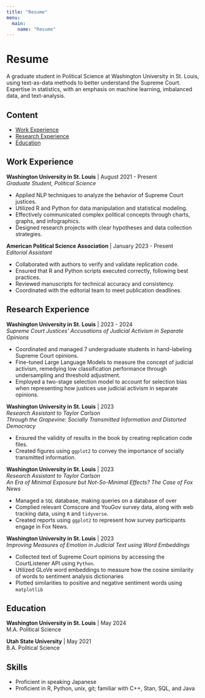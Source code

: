 ```yaml
---
title: "Resume"
menu:
  main:
    name: "Resume"
---
```


# Resume

A graduate student in Political Science at Washington University in St. Louis, using text-as-data methods to better understand the Supreme Court. Expertise in statistics, with an emphasis on machine learning, imbalanced data, and text-analysis.

## Content

* [Work Experience](#work-experience)
* [Research Experience](#research-experience)
* [Education](#education)

## Work Experience
**Washington University in St. Louis** | August 2021 - Present\
*Graduate Student, Political Science*


- Applied NLP techniques to analyze the behavior of Supreme Court justices.
- Utilized R and Python for data manipulation and statistical modeling.
- Effectively communicated complex political concepts through charts, graphs, and infographics.
- Designed research projects with clear hypotheses and data collection strategies.


**American Political Science Association** | January 2023 - Present\
*Editorial Assistant*

- Collaborated with authors to verify and validate replication code.
- Ensured that R and Python scripts executed correctly, following best practices.
- Reviewed manuscripts for technical accuracy and consistency.
- Coordinated with the editorial team to meet publication deadlines.

## Research Experience

**Washington University in St. Louis** | 2023 - 2024\
*Supreme Court Justices’ Accusations of Judicial Activism in Separate Opinions*

- Coordinated and managed 7 undergraduate students in hand-labeling Supreme Court opinions.
- Fine-tuned Large Language Models to measure the concept of judicial activism, remedying low classification performance through undersampling and threshold adjustment.
- Employed a two-stage selection model to account for selection bias when representing how justices use judicial activism in separate opinions.

**Washington University in St. Louis** | 2023\
*Research Assistant to Taylor Carlson*\
*Through the Grapevine: Socially Transmitted Information and Distorted Democracy*

- Ensured the validity of results in the book by creating replication code files.
- Created figures using `ggplot2` to convey the importance of socially transmitted information.


**Washington University in St. Louis** | 2023\
*Research Assistant to Taylor Carlson*\
*An Era of Minimal Exposure but Not-So-Minimal Effects? The Case of Fox News*

- Managed a `SQL` database, making queries on a database of over
- Complied relevant Comscore and YouGov survey data, along with web tracking data, using `R` and `tidyverse`.
- Created reports using `ggplot2` to represent how survey participants engage in Fox News.


**Washington University in St. Louis** | 2023\
*Improving Measures of Emotion in Judicial Text using Word Embeddings*

- Collected text of Supreme Court opinions by accessing the CourtListener API using `Python`.
- Utilized GLoVe word embeddings to measure how the cosine similarity of words to sentiment analysis dictionaries
- Plotted similarities to positive and negative sentiment words using `matplotlib`


## Education

**Washington University in St. Louis** | May 2024\
M.A. Political Science

**Utah State University** | May 2021\
B.A. Political Science


## Skills

- Proficient in speaking Japanese
- Proficient in R, Python, unix, git; familiar with C++, Stan, SQL, and Java